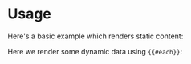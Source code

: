 # Usage

Here's a basic example which renders static content:

<DemoBasic/>

Here we render some dynamic data using `{{#each}}`:

<DemoEach/>
